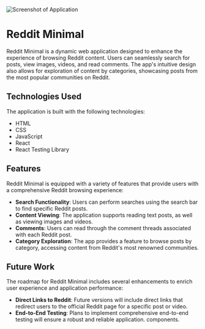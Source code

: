 ![Screenshot of Application](public/redditDesktop2.gif)

# Reddit Minimal

Reddit Minimal is a dynamic web application designed to enhance the experience of browsing Reddit content. Users can seamlessly search for posts, view images, videos, and read comments. The app's intuitive design also allows for exploration of content by categories, showcasing posts from the most popular communities on Reddit.

## Technologies Used

The application is built with the following technologies:

- HTML
- CSS
- JavaScript 
- React
- React Testing Library

## Features

Reddit Minimal is equipped with a variety of features that provide users with a comprehensive Reddit browsing experience:

- **Search Functionality**: Users can perform searches using the search bar to find specific Reddit posts.
- **Content Viewing**: The application supports reading text posts, as well as viewing images and videos.
- **Comments**: Users can read through the comment threads associated with each Reddit post.
- **Category Exploration**: The app provides a feature to browse posts by category, accessing content from Reddit's most renowned communities.

## Future Work

The roadmap for Reddit Minimal includes several enhancements to enrich user experience and application performance:

- **Direct Links to Reddit**: Future versions will include direct links that redirect users to the official Reddit page for a specific post or video.
- **End-to-End Testing**: Plans to implement comprehensive end-to-end testing will ensure a robust and reliable application.
components.